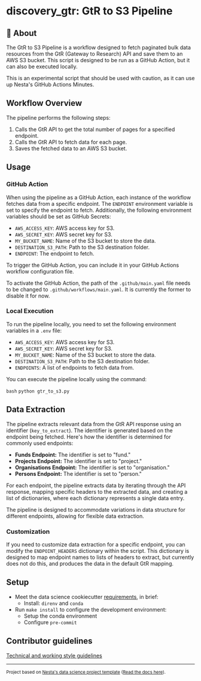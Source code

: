 # discovery_gtr: GtR to S3 Pipeline

## :wave: About

The GtR to S3 Pipeline is a workflow designed to fetch paginated bulk data resources from the GtR (Gateway to Research) API and save them to an AWS S3 bucket. This script is designed to be run as a GitHub Action, but it can also be executed locally.

This is an experimental script that should be used with caution, as it can use up Nesta's GitHub Actions Minutes.

## Workflow Overview

The pipeline performs the following steps:

1. Calls the GtR API to get the total number of pages for a specified endpoint.
2. Calls the GtR API to fetch data for each page.
3. Saves the fetched data to an AWS S3 bucket.

## Usage

### GitHub Action

When using the pipeline as a GitHub Action, each instance of the workflow fetches data from a specific endpoint. The `ENDPOINT` environment variable is set to specify the endpoint to fetch. Additionally, the following environment variables should be set as GitHub Secrets:

- `AWS_ACCESS_KEY`: AWS access key for S3.
- `AWS_SECRET_KEY`: AWS secret key for S3.
- `MY_BUCKET_NAME`: Name of the S3 bucket to store the data.
- `DESTINATION_S3_PATH`: Path to the S3 destination folder.
- `ENDPOINT`: The endpoint to fetch.

To trigger the GitHub Action, you can include it in your GitHub Actions workflow configuration file.

To activate the GitHub Action, the path of the `.github/main.yaml` file needs to be changed to `.github/workflows/main.yaml`. It is currently the former to disable it for now.

### Local Execution

To run the pipeline locally, you need to set the following environment variables in a `.env` file:

- `AWS_ACCESS_KEY`: AWS access key for S3.
- `AWS_SECRET_KEY`: AWS secret key for S3.
- `MY_BUCKET_NAME`: Name of the S3 bucket to store the data.
- `DESTINATION_S3_PATH`: Path to the S3 destination folder.
- `ENDPOINTS`: A list of endpoints to fetch data from.

You can execute the pipeline locally using the command:

`bash`
`python gtr_to_s3.py`

## Data Extraction

The pipeline extracts relevant data from the GtR API response using an identifier (`key_to_extract`). The identifier is generated based on the endpoint being fetched. Here's how the identifier is determined for commonly used endpoints:

- **Funds Endpoint:** The identifier is set to "fund."
- **Projects Endpoint:** The identifier is set to "project."
- **Organisations Endpoint:** The identifier is set to "organisation."
- **Persons Endpoint:** The identifier is set to "person."

For each endpoint, the pipeline extracts data by iterating through the API response, mapping specific headers to the extracted data, and creating a list of dictionaries, where each dictionary represents a single data entry.

The pipeline is designed to accommodate variations in data structure for different endpoints, allowing for flexible data extraction.

### Customization

If you need to customize data extraction for a specific endpoint, you can modify the `ENDPOINT_HEADERS` dictionary within the script. This dictionary is designed to map endpoint names to lists of headers to extract, but currently does not do this, and produces the data in the default GtR mapping.

## Setup

- Meet the data science cookiecutter [requirements](http://nestauk.github.io/ds-cookiecutter/quickstart), in brief:
  - Install: `direnv` and `conda`
- Run `make install` to configure the development environment:
  - Setup the conda environment
  - Configure `pre-commit`

## Contributor guidelines

[Technical and working style guidelines](https://github.com/nestauk/ds-cookiecutter/blob/master/GUIDELINES.md)

---

<small><p>Project based on <a target="_blank" href="https://github.com/nestauk/ds-cookiecutter">Nesta's data science project template</a>
(<a href="http://nestauk.github.io/ds-cookiecutter">Read the docs here</a>).
</small>

